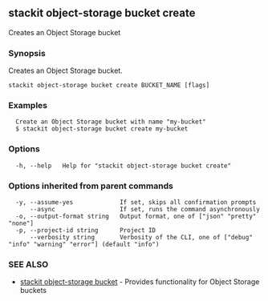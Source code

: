 ## stackit object-storage bucket create

Creates an Object Storage bucket

### Synopsis

Creates an Object Storage bucket.

```
stackit object-storage bucket create BUCKET_NAME [flags]
```

### Examples

```
  Create an Object Storage bucket with name "my-bucket"
  $ stackit object-storage bucket create my-bucket
```

### Options

```
  -h, --help   Help for "stackit object-storage bucket create"
```

### Options inherited from parent commands

```
  -y, --assume-yes             If set, skips all confirmation prompts
      --async                  If set, runs the command asynchronously
  -o, --output-format string   Output format, one of ["json" "pretty" "none"]
  -p, --project-id string      Project ID
      --verbosity string       Verbosity of the CLI, one of ["debug" "info" "warning" "error"] (default "info")
```

### SEE ALSO

* [stackit object-storage bucket](./stackit_object-storage_bucket.md)	 - Provides functionality for Object Storage buckets

